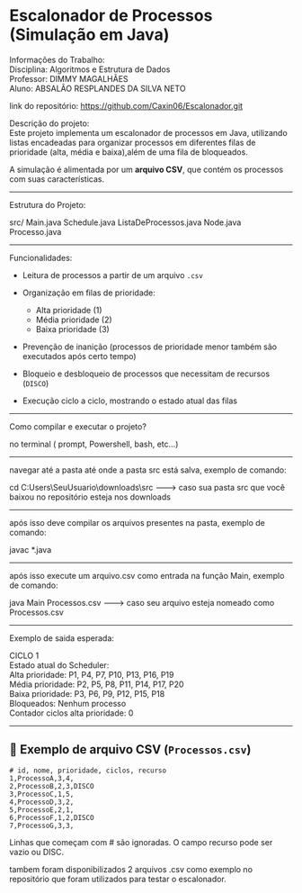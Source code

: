 # Escalonador de Processos (Simulação em Java)  

Informações do Trabalho:  
Disciplina: Algoritmos e Estrutura de Dados  
Professor: DIMMY MAGALHÃES  
Aluno: ABSALÃO RESPLANDES DA SILVA NETO  

link do repositório: https://github.com/Caxin06/Escalonador.git  


Descrição do projeto:  
Este projeto implementa um escalonador de processos em Java, utilizando listas encadeadas para organizar processos em diferentes 
filas de prioridade (alta, média e baixa),além de uma fila de bloqueados.  

A simulação é alimentada por um **arquivo CSV**, que contém os processos com suas características.

---

Estrutura do Projeto:

src/
Main.java
Schedule.java
ListaDeProcessos.java
Node.java
Processo.java

---

Funcionalidades:

- Leitura de processos a partir de um arquivo `.csv`
  
- Organização em filas de prioridade:
  - Alta prioridade (1)  
  - Média prioridade (2)  
  - Baixa prioridade (3)  
    
- Prevenção de inanição (processos de prioridade menor também são executados após certo tempo)

- Bloqueio e desbloqueio de processos que necessitam de recursos (`DISCO`)
  
- Execução ciclo a ciclo, mostrando o estado atual das filas

---

Como compilar e executar o projeto?

no terminal ( prompt, Powershell, bash, etc...) 

-------------------------------------------

navegar até a pasta até onde a pasta src está salva, exemplo de comando:

cd C:Users\SeuUsuario\downloads\src ---> caso sua pasta src que você baixou no repositório esteja nos downloads

-------------------------------------------

após isso deve compilar os arquivos presentes na pasta, exemplo de comando:

javac *.java

-------------------------------------------

após isso execute um arquivo.csv como entrada na função Main, exemplo de comando:

java Main Processos.csv ---> caso seu arquivo esteja nomeado como Processos.csv

-------------------------------------------

Exemplo de saida esperada:  

CICLO 1  
Estado atual do Scheduler:  
Alta prioridade: P1, P4, P7, P10, P13, P16, P19  
Média prioridade: P2, P5, P8, P11, P14, P17, P20  
Baixa prioridade: P3, P6, P9, P12, P15, P18  
Bloqueados: Nenhum processo  
Contador ciclos alta prioridade: 0  

--------------------------------------------------


## 📄 Exemplo de arquivo CSV (`Processos.csv`)

```csv
# id, nome, prioridade, ciclos, recurso
1,ProcessoA,3,4,
2,ProcessoB,2,3,DISCO
3,ProcessoC,1,5,
4,ProcessoD,3,2,
5,ProcessoE,2,1,
6,ProcessoF,1,2,DISCO
7,ProcessoG,3,3,
```

Linhas que começam com # são ignoradas.
O campo recurso pode ser vazio ou DISC.

tambem foram disponibilizados 2 arquivos .csv como exemplo no repositório que foram utilizados para testar o escalonador.


